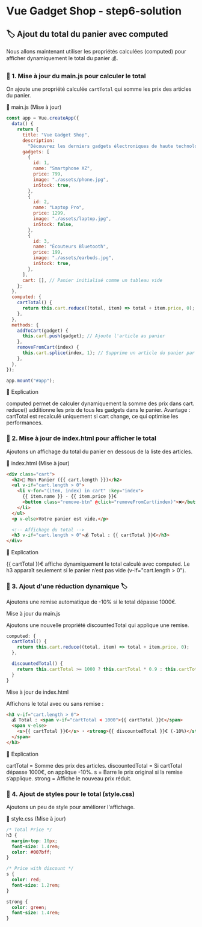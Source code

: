 # Vue Gadget Shop - step6-solution

## 🏷️ Ajout du total du panier avec computed

Nous allons maintenant utiliser les propriétés calculées (computed) pour afficher dynamiquement le total du panier 💰.

### 🔹 1. Mise à jour du main.js pour calculer le total

On ajoute une propriété calculée `cartTotal` qui somme les prix des articles du panier.

📄 main.js (Mise à jour)

```js
const app = Vue.createApp({
  data() {
    return {
      title: "Vue Gadget Shop",
      description:
        "Découvrez les derniers gadgets électroniques de haute technologie !",
      gadgets: [
        {
          id: 1,
          name: "Smartphone XZ",
          price: 799,
          image: "./assets/phone.jpg",
          inStock: true,
        },
        {
          id: 2,
          name: "Laptop Pro",
          price: 1299,
          image: "./assets/laptop.jpg",
          inStock: false,
        },
        {
          id: 3,
          name: "Écouteurs Bluetooth",
          price: 199,
          image: "./assets/earbuds.jpg",
          inStock: true,
        },
      ],
      cart: [], // Panier initialisé comme un tableau vide
    };
  },
  computed: {
    cartTotal() {
      return this.cart.reduce((total, item) => total + item.price, 0);
    },
  },
  methods: {
    addToCart(gadget) {
      this.cart.push(gadget); // Ajoute l'article au panier
    },
    removeFromCart(index) {
      this.cart.splice(index, 1); // Supprime un article du panier par son index
    },
  },
});

app.mount("#app");
```

📌 Explication

computed permet de calculer dynamiquement la somme des prix dans cart.
reduce() additionne les prix de tous les gadgets dans le panier.
Avantage : cartTotal est recalculé uniquement si cart change, ce qui optimise les performances.

### 🔹 2. Mise à jour de index.html pour afficher le total

Ajoutons un affichage du total du panier en dessous de la liste des articles.

📄 index.html (Mise à jour)

```html
<div class="cart">
  <h2>🛒 Mon Panier ({{ cart.length }})</h2>
  <ul v-if="cart.length > 0">
    <li v-for="(item, index) in cart" :key="index">
      {{ item.name }} - {{ item.price }}€
      <button class="remove-btn" @click="removeFromCart(index)">❌</button>
    </li>
  </ul>
  <p v-else>Votre panier est vide.</p>

  <!-- Affichage du total -->
  <h3 v-if="cart.length > 0">💰 Total : {{ cartTotal }}€</h3>
</div>
```

📌 Explication

{{ cartTotal }}€ affiche dynamiquement le total calculé avec computed.
Le h3 apparaît seulement si le panier n’est pas vide (v-if="cart.length > 0").

### 🔹 3. Ajout d'une réduction dynamique 🏷️

Ajoutons une remise automatique de -10% si le total dépasse 1000€.

Mise à jour du main.js

Ajoutons une nouvelle propriété discountedTotal qui applique une remise.

```js
computed: {
  cartTotal() {
    return this.cart.reduce((total, item) => total + item.price, 0);
  },

  discountedTotal() {
    return this.cartTotal >= 1000 ? this.cartTotal * 0.9 : this.cartTotal;
  }
}
```

Mise à jour de index.html

Affichons le total avec ou sans remise :

```html
<h3 v-if="cart.length > 0">
  💰 Total : <span v-if="cartTotal < 1000">{{ cartTotal }}€</span>
  <span v-else>
    <s>{{ cartTotal }}€</s> ➝ <strong>{{ discountedTotal }}€ (-10%)</strong>
  </span>
</h3>
```

📌 Explication

cartTotal = Somme des prix des articles.
discountedTotal = Si cartTotal dépasse 1000€, on applique -10%.
s = Barre le prix original si la remise s’applique.
strong = Affiche le nouveau prix réduit.

### 🎨 4. Ajout de styles pour le total (style.css)

Ajoutons un peu de style pour améliorer l'affichage.

📄 style.css (Mise à jour)

```css
/* Total Price */
h3 {
  margin-top: 10px;
  font-size: 1.4rem;
  color: #007bff;
}

/* Price with discount */
s {
  color: red;
  font-size: 1.2rem;
}

strong {
  color: green;
  font-size: 1.4rem;
}
```
